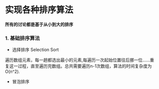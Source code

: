 # 实现各种排序算法
**所有的讨论都是基于从小到大的排序**
### 1. 基础排序算法
- 选择排序 Selection Sort

遍历数组元素，每一趟都选出最小的元素,每遍历一次起始位置往后挪一位……重复这一过程，直至遍历完数组。总共需要遍历n-1次数组，算法的时间复杂度为O(n^2).
- 冒泡排序
